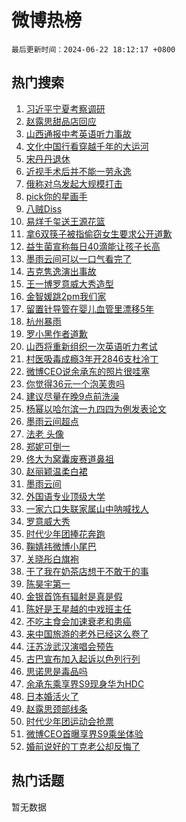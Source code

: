# 微博热榜

`最后更新时间：2024-06-22 18:12:17 +0800`

## 热门搜索

1. [习近平宁夏考察调研](https://m.weibo.cn/search?containerid=100103type%3D1%26t%3D10%26q%3D%23%E4%B9%A0%E8%BF%91%E5%B9%B3%E5%AE%81%E5%A4%8F%E8%80%83%E5%AF%9F%E8%B0%83%E7%A0%94%23&stream_entry_id=51&isnewpage=1&extparam=seat%3D1%26filter_type%3Drealtimehot%26stream_entry_id%3D51%26pos%3D0%26c_type%3D51%26q%3D%2523%25E4%25B9%25A0%25E8%25BF%2591%25E5%25B9%25B3%25E5%25AE%2581%25E5%25A4%258F%25E8%2580%2583%25E5%25AF%259F%25E8%25B0%2583%25E7%25A0%2594%2523%26cate%3D10103%26dgr%3D0%26display_time%3D1719051136%26pre_seqid%3D1719051136450011227222)
1. [赵露思甜品店回应](https://m.weibo.cn/search?containerid=100103type%3D1%26t%3D10%26q%3D%23%E8%B5%B5%E9%9C%B2%E6%80%9D%E7%94%9C%E5%93%81%E5%BA%97%E5%9B%9E%E5%BA%94%23&stream_entry_id=31&isnewpage=1&extparam=seat%3D1%26realpos%3D1%26lcate%3D5001%26stream_entry_id%3D31%26band_rank%3D1%26q%3D%2523%25E8%25B5%25B5%25E9%259C%25B2%25E6%2580%259D%25E7%2594%259C%25E5%2593%2581%25E5%25BA%2597%25E5%259B%259E%25E5%25BA%2594%2523%26dgr%3D0%26filter_type%3Drealtimehot%26pos%3D0%26flag%3D2%26cate%3D5001%26c_type%3D31%26display_time%3D1719051136%26pre_seqid%3D1719051136450011227222)
1. [山西通报中考英语听力事故](https://m.weibo.cn/search?containerid=100103type%3D1%26t%3D10%26q%3D%23%E5%B1%B1%E8%A5%BF%E9%80%9A%E6%8A%A5%E4%B8%AD%E8%80%83%E8%8B%B1%E8%AF%AD%E5%90%AC%E5%8A%9B%E4%BA%8B%E6%95%85%23&stream_entry_id=31&isnewpage=1&extparam=seat%3D1%26realpos%3D2%26lcate%3D5001%26stream_entry_id%3D31%26band_rank%3D2%26q%3D%2523%25E5%25B1%25B1%25E8%25A5%25BF%25E9%2580%259A%25E6%258A%25A5%25E4%25B8%25AD%25E8%2580%2583%25E8%258B%25B1%25E8%25AF%25AD%25E5%2590%25AC%25E5%258A%259B%25E4%25BA%258B%25E6%2595%2585%2523%26dgr%3D0%26filter_type%3Drealtimehot%26pos%3D1%26flag%3D1%26cate%3D5001%26c_type%3D31%26display_time%3D1719051136%26pre_seqid%3D1719051136450011227222)
1. [文化中国行看穿越千年的大运河](https://m.weibo.cn/search?containerid=100103type%3D1%26t%3D10%26q%3D%23%E6%96%87%E5%8C%96%E4%B8%AD%E5%9B%BD%E8%A1%8C%E7%9C%8B%E7%A9%BF%E8%B6%8A%E5%8D%83%E5%B9%B4%E7%9A%84%E5%A4%A7%E8%BF%90%E6%B2%B3%23&stream_entry_id=31&isnewpage=1&extparam=seat%3D1%26realpos%3D3%26lcate%3D5001%26stream_entry_id%3D31%26band_rank%3D3%26q%3D%2523%25E6%2596%2587%25E5%258C%2596%25E4%25B8%25AD%25E5%259B%25BD%25E8%25A1%258C%25E7%259C%258B%25E7%25A9%25BF%25E8%25B6%258A%25E5%258D%2583%25E5%25B9%25B4%25E7%259A%2584%25E5%25A4%25A7%25E8%25BF%2590%25E6%25B2%25B3%2523%26dgr%3D0%26filter_type%3Drealtimehot%26pos%3D2%26flag%3D0%26cate%3D5001%26c_type%3D31%26display_time%3D1719051136%26pre_seqid%3D1719051136450011227222)
1. [宋丹丹退休](https://m.weibo.cn/search?containerid=100103type%3D1%26t%3D10%26q%3D%E5%AE%8B%E4%B8%B9%E4%B8%B9%E9%80%80%E4%BC%91&stream_entry_id=31&isnewpage=1&extparam=seat%3D1%26realpos%3D4%26lcate%3D5001%26stream_entry_id%3D31%26band_rank%3D4%26q%3D%25E5%25AE%258B%25E4%25B8%25B9%25E4%25B8%25B9%25E9%2580%2580%25E4%25BC%2591%26dgr%3D0%26filter_type%3Drealtimehot%26pos%3D3%26flag%3D1%26cate%3D5001%26c_type%3D31%26display_time%3D1719051136%26pre_seqid%3D1719051136450011227222)
1. [近视手术后并不能一劳永逸](https://m.weibo.cn/search?containerid=100103type%3D1%26t%3D10%26q%3D%23%E8%BF%91%E8%A7%86%E6%89%8B%E6%9C%AF%E5%90%8E%E5%B9%B6%E4%B8%8D%E8%83%BD%E4%B8%80%E5%8A%B3%E6%B0%B8%E9%80%B8%23&stream_entry_id=31&isnewpage=1&extparam=seat%3D1%26realpos%3D5%26lcate%3D5001%26stream_entry_id%3D31%26band_rank%3D5%26q%3D%2523%25E8%25BF%2591%25E8%25A7%2586%25E6%2589%258B%25E6%259C%25AF%25E5%2590%258E%25E5%25B9%25B6%25E4%25B8%258D%25E8%2583%25BD%25E4%25B8%2580%25E5%258A%25B3%25E6%25B0%25B8%25E9%2580%25B8%2523%26dgr%3D0%26filter_type%3Drealtimehot%26pos%3D4%26flag%3D0%26cate%3D5001%26c_type%3D31%26display_time%3D1719051136%26pre_seqid%3D1719051136450011227222)
1. [俄称对乌发起大规模打击](https://m.weibo.cn/search?containerid=100103type%3D1%26t%3D10%26q%3D%23%E4%BF%84%E7%A7%B0%E5%AF%B9%E4%B9%8C%E5%8F%91%E8%B5%B7%E5%A4%A7%E8%A7%84%E6%A8%A1%E6%89%93%E5%87%BB%23&stream_entry_id=31&isnewpage=1&extparam=seat%3D1%26realpos%3D6%26lcate%3D5001%26stream_entry_id%3D31%26band_rank%3D6%26q%3D%2523%25E4%25BF%2584%25E7%25A7%25B0%25E5%25AF%25B9%25E4%25B9%258C%25E5%258F%2591%25E8%25B5%25B7%25E5%25A4%25A7%25E8%25A7%2584%25E6%25A8%25A1%25E6%2589%2593%25E5%2587%25BB%2523%26dgr%3D0%26filter_type%3Drealtimehot%26pos%3D5%26flag%3D1%26cate%3D5001%26c_type%3D31%26display_time%3D1719051136%26pre_seqid%3D1719051136450011227222)
1. [pick你的星画手](https://m.weibo.cn/search?containerid=100103type%3D1%26t%3D10%26q%3D%23pick%E4%BD%A0%E7%9A%84%E6%98%9F%E7%94%BB%E6%89%8B%23&stream_entry_id=31&isnewpage=1&extparam=seat%3D1%26lcate%3D5001%26stream_entry_id%3D31%26band_rank%3D7%26q%3D%2523pick%25E4%25BD%25A0%25E7%259A%2584%25E6%2598%259F%25E7%2594%25BB%25E6%2589%258B%2523%26is_ad_pos%3D1%26dgr%3D0%26adid%3D243021%26filter_type%3Drealtimehot%26pos%3D6%26cate%3D5001%26c_type%3D31%26display_time%3D1719051136%26pre_seqid%3D1719051136450011227222)
1. [八贼Diss](https://m.weibo.cn/search?containerid=100103type%3D1%26t%3D10%26q%3D%E5%85%AB%E8%B4%BCDiss&stream_entry_id=31&isnewpage=1&extparam=seat%3D1%26realpos%3D7%26lcate%3D5001%26stream_entry_id%3D31%26band_rank%3D7%26q%3D%25E5%2585%25AB%25E8%25B4%25BCDiss%26dgr%3D0%26filter_type%3Drealtimehot%26pos%3D7%26flag%3D1%26cate%3D5001%26c_type%3D31%26display_time%3D1719051136%26pre_seqid%3D1719051136450011227222)
1. [易烊千玺送王源花篮](https://m.weibo.cn/search?containerid=100103type%3D1%26t%3D10%26q%3D%E6%98%93%E7%83%8A%E5%8D%83%E7%8E%BA%E9%80%81%E7%8E%8B%E6%BA%90%E8%8A%B1%E7%AF%AE&stream_entry_id=31&isnewpage=1&extparam=seat%3D1%26realpos%3D8%26lcate%3D5001%26stream_entry_id%3D31%26band_rank%3D8%26q%3D%25E6%2598%2593%25E7%2583%258A%25E5%258D%2583%25E7%258E%25BA%25E9%2580%2581%25E7%258E%258B%25E6%25BA%2590%25E8%258A%25B1%25E7%25AF%25AE%26dgr%3D0%26filter_type%3Drealtimehot%26pos%3D8%26flag%3D1%26cate%3D5001%26c_type%3D31%26display_time%3D1719051136%26pre_seqid%3D1719051136450011227222)
1. [拿6双筷子被指偷窃女生要求公开道歉](https://m.weibo.cn/search?containerid=100103type%3D1%26t%3D10%26q%3D%23%E6%8B%BF6%E5%8F%8C%E7%AD%B7%E5%AD%90%E8%A2%AB%E6%8C%87%E5%81%B7%E7%AA%83%E5%A5%B3%E7%94%9F%E8%A6%81%E6%B1%82%E5%85%AC%E5%BC%80%E9%81%93%E6%AD%89%23&stream_entry_id=31&isnewpage=1&extparam=seat%3D1%26realpos%3D9%26lcate%3D5001%26stream_entry_id%3D31%26band_rank%3D9%26q%3D%2523%25E6%258B%25BF6%25E5%258F%258C%25E7%25AD%25B7%25E5%25AD%2590%25E8%25A2%25AB%25E6%258C%2587%25E5%2581%25B7%25E7%25AA%2583%25E5%25A5%25B3%25E7%2594%259F%25E8%25A6%2581%25E6%25B1%2582%25E5%2585%25AC%25E5%25BC%2580%25E9%2581%2593%25E6%25AD%2589%2523%26dgr%3D0%26filter_type%3Drealtimehot%26pos%3D9%26flag%3D1%26cate%3D5001%26c_type%3D31%26display_time%3D1719051136%26pre_seqid%3D1719051136450011227222)
1. [益生菌宣称每日40滴能让孩子长高](https://m.weibo.cn/search?containerid=100103type%3D1%26t%3D10%26q%3D%23%E7%9B%8A%E7%94%9F%E8%8F%8C%E5%AE%A3%E7%A7%B0%E6%AF%8F%E6%97%A540%E6%BB%B4%E8%83%BD%E8%AE%A9%E5%AD%A9%E5%AD%90%E9%95%BF%E9%AB%98%23&stream_entry_id=31&isnewpage=1&extparam=seat%3D1%26realpos%3D10%26lcate%3D5001%26stream_entry_id%3D31%26band_rank%3D10%26q%3D%2523%25E7%259B%258A%25E7%2594%259F%25E8%258F%258C%25E5%25AE%25A3%25E7%25A7%25B0%25E6%25AF%258F%25E6%2597%25A540%25E6%25BB%25B4%25E8%2583%25BD%25E8%25AE%25A9%25E5%25AD%25A9%25E5%25AD%2590%25E9%2595%25BF%25E9%25AB%2598%2523%26dgr%3D0%26filter_type%3Drealtimehot%26pos%3D10%26flag%3D1%26cate%3D5001%26c_type%3D31%26display_time%3D1719051136%26pre_seqid%3D1719051136450011227222)
1. [墨雨云间可以一口气看完了](https://m.weibo.cn/search?containerid=100103type%3D1%26t%3D10%26q%3D%23%E5%A2%A8%E9%9B%A8%E4%BA%91%E9%97%B4%E5%8F%AF%E4%BB%A5%E4%B8%80%E5%8F%A3%E6%B0%94%E7%9C%8B%E5%AE%8C%E4%BA%86%23&stream_entry_id=31&isnewpage=1&extparam=seat%3D1%26realpos%3D11%26lcate%3D5001%26stream_entry_id%3D31%26band_rank%3D11%26q%3D%2523%25E5%25A2%25A8%25E9%259B%25A8%25E4%25BA%2591%25E9%2597%25B4%25E5%258F%25AF%25E4%25BB%25A5%25E4%25B8%2580%25E5%258F%25A3%25E6%25B0%2594%25E7%259C%258B%25E5%25AE%258C%25E4%25BA%2586%2523%26dgr%3D0%26filter_type%3Drealtimehot%26pos%3D11%26flag%3D1%26cate%3D5001%26c_type%3D31%26display_time%3D1719051136%26pre_seqid%3D1719051136450011227222)
1. [吉克隽逸演出事故](https://m.weibo.cn/search?containerid=100103type%3D1%26t%3D10%26q%3D%23%E5%90%89%E5%85%8B%E9%9A%BD%E9%80%B8%E6%BC%94%E5%87%BA%E4%BA%8B%E6%95%85%23&stream_entry_id=31&isnewpage=1&extparam=seat%3D1%26realpos%3D12%26lcate%3D5001%26stream_entry_id%3D31%26band_rank%3D12%26q%3D%2523%25E5%2590%2589%25E5%2585%258B%25E9%259A%25BD%25E9%2580%25B8%25E6%25BC%2594%25E5%2587%25BA%25E4%25BA%258B%25E6%2595%2585%2523%26dgr%3D0%26filter_type%3Drealtimehot%26pos%3D12%26flag%3D2%26cate%3D5001%26c_type%3D31%26display_time%3D1719051136%26pre_seqid%3D1719051136450011227222)
1. [王一博罗意威大秀造型](https://m.weibo.cn/search?containerid=100103type%3D1%26t%3D10%26q%3D%E7%8E%8B%E4%B8%80%E5%8D%9A%E7%BD%97%E6%84%8F%E5%A8%81%E5%A4%A7%E7%A7%80%E9%80%A0%E5%9E%8B&stream_entry_id=31&isnewpage=1&extparam=seat%3D1%26realpos%3D13%26lcate%3D5001%26stream_entry_id%3D31%26band_rank%3D13%26q%3D%25E7%258E%258B%25E4%25B8%2580%25E5%258D%259A%25E7%25BD%2597%25E6%2584%258F%25E5%25A8%2581%25E5%25A4%25A7%25E7%25A7%2580%25E9%2580%25A0%25E5%259E%258B%26dgr%3D0%26filter_type%3Drealtimehot%26pos%3D13%26flag%3D1%26cate%3D5001%26c_type%3D31%26display_time%3D1719051136%26pre_seqid%3D1719051136450011227222)
1. [金智媛跳2pm我们家](https://m.weibo.cn/search?containerid=100103type%3D1%26t%3D10%26q%3D%23%E9%87%91%E6%99%BA%E5%AA%9B%E8%B7%B32pm%E6%88%91%E4%BB%AC%E5%AE%B6%23&stream_entry_id=31&isnewpage=1&extparam=seat%3D1%26realpos%3D14%26lcate%3D5001%26stream_entry_id%3D31%26band_rank%3D14%26q%3D%2523%25E9%2587%2591%25E6%2599%25BA%25E5%25AA%259B%25E8%25B7%25B32pm%25E6%2588%2591%25E4%25BB%25AC%25E5%25AE%25B6%2523%26dgr%3D0%26filter_type%3Drealtimehot%26pos%3D14%26flag%3D1%26cate%3D5001%26c_type%3D31%26display_time%3D1719051136%26pre_seqid%3D1719051136450011227222)
1. [留置针导管在婴儿血管里漂移5年](https://m.weibo.cn/search?containerid=100103type%3D1%26t%3D10%26q%3D%23%E7%95%99%E7%BD%AE%E9%92%88%E5%AF%BC%E7%AE%A1%E5%9C%A8%E5%A9%B4%E5%84%BF%E8%A1%80%E7%AE%A1%E9%87%8C%E6%BC%82%E7%A7%BB5%E5%B9%B4%23&stream_entry_id=31&isnewpage=1&extparam=seat%3D1%26realpos%3D15%26lcate%3D5001%26stream_entry_id%3D31%26band_rank%3D15%26q%3D%2523%25E7%2595%2599%25E7%25BD%25AE%25E9%2592%2588%25E5%25AF%25BC%25E7%25AE%25A1%25E5%259C%25A8%25E5%25A9%25B4%25E5%2584%25BF%25E8%25A1%2580%25E7%25AE%25A1%25E9%2587%258C%25E6%25BC%2582%25E7%25A7%25BB5%25E5%25B9%25B4%2523%26dgr%3D0%26filter_type%3Drealtimehot%26pos%3D15%26flag%3D2%26cate%3D5001%26c_type%3D31%26display_time%3D1719051136%26pre_seqid%3D1719051136450011227222)
1. [杭州暴雨](https://m.weibo.cn/search?containerid=100103type%3D1%26t%3D10%26q%3D%E6%9D%AD%E5%B7%9E%E6%9A%B4%E9%9B%A8&stream_entry_id=31&isnewpage=1&extparam=seat%3D1%26realpos%3D16%26lcate%3D5001%26stream_entry_id%3D31%26band_rank%3D16%26q%3D%25E6%259D%25AD%25E5%25B7%259E%25E6%259A%25B4%25E9%259B%25A8%26dgr%3D0%26filter_type%3Drealtimehot%26pos%3D16%26flag%3D0%26cate%3D5001%26c_type%3D31%26display_time%3D1719051136%26pre_seqid%3D1719051136450011227222)
1. [罗小黑作者道歉](https://m.weibo.cn/search?containerid=100103type%3D1%26t%3D10%26q%3D%23%E7%BD%97%E5%B0%8F%E9%BB%91%E4%BD%9C%E8%80%85%E9%81%93%E6%AD%89%23&stream_entry_id=31&isnewpage=1&extparam=seat%3D1%26realpos%3D17%26lcate%3D5001%26stream_entry_id%3D31%26band_rank%3D17%26q%3D%2523%25E7%25BD%2597%25E5%25B0%258F%25E9%25BB%2591%25E4%25BD%259C%25E8%2580%2585%25E9%2581%2593%25E6%25AD%2589%2523%26dgr%3D0%26filter_type%3Drealtimehot%26pos%3D17%26flag%3D0%26cate%3D5001%26c_type%3D31%26display_time%3D1719051136%26pre_seqid%3D1719051136450011227222)
1. [山西将重新组织一次英语听力考试](https://m.weibo.cn/search?containerid=100103type%3D1%26t%3D10%26q%3D%23%E5%B1%B1%E8%A5%BF%E5%B0%86%E9%87%8D%E6%96%B0%E7%BB%84%E7%BB%87%E4%B8%80%E6%AC%A1%E8%8B%B1%E8%AF%AD%E5%90%AC%E5%8A%9B%E8%80%83%E8%AF%95%23&stream_entry_id=31&isnewpage=1&extparam=seat%3D1%26realpos%3D18%26lcate%3D5001%26stream_entry_id%3D31%26band_rank%3D18%26q%3D%2523%25E5%25B1%25B1%25E8%25A5%25BF%25E5%25B0%2586%25E9%2587%258D%25E6%2596%25B0%25E7%25BB%2584%25E7%25BB%2587%25E4%25B8%2580%25E6%25AC%25A1%25E8%258B%25B1%25E8%25AF%25AD%25E5%2590%25AC%25E5%258A%259B%25E8%2580%2583%25E8%25AF%2595%2523%26dgr%3D0%26filter_type%3Drealtimehot%26pos%3D18%26flag%3D1%26cate%3D5001%26c_type%3D31%26display_time%3D1719051136%26pre_seqid%3D1719051136450011227222)
1. [村医吸毒成瘾3年开2846支杜冷丁](https://m.weibo.cn/search?containerid=100103type%3D1%26t%3D10%26q%3D%23%E6%9D%91%E5%8C%BB%E5%90%B8%E6%AF%92%E6%88%90%E7%98%BE3%E5%B9%B4%E5%BC%802846%E6%94%AF%E6%9D%9C%E5%86%B7%E4%B8%81%23&stream_entry_id=31&isnewpage=1&extparam=seat%3D1%26realpos%3D19%26lcate%3D5001%26stream_entry_id%3D31%26band_rank%3D19%26q%3D%2523%25E6%259D%2591%25E5%258C%25BB%25E5%2590%25B8%25E6%25AF%2592%25E6%2588%2590%25E7%2598%25BE3%25E5%25B9%25B4%25E5%25BC%25802846%25E6%2594%25AF%25E6%259D%259C%25E5%2586%25B7%25E4%25B8%2581%2523%26dgr%3D0%26filter_type%3Drealtimehot%26pos%3D19%26flag%3D0%26cate%3D5001%26c_type%3D31%26display_time%3D1719051136%26pre_seqid%3D1719051136450011227222)
1. [微博CEO说余承东的照片很哇塞](https://m.weibo.cn/search?containerid=100103type%3D1%26t%3D10%26q%3D%23%E5%BE%AE%E5%8D%9ACEO%E8%AF%B4%E4%BD%99%E6%89%BF%E4%B8%9C%E7%9A%84%E7%85%A7%E7%89%87%E5%BE%88%E5%93%87%E5%A1%9E%23&stream_entry_id=31&isnewpage=1&extparam=seat%3D1%26realpos%3D20%26lcate%3D5001%26stream_entry_id%3D31%26band_rank%3D20%26q%3D%2523%25E5%25BE%25AE%25E5%258D%259ACEO%25E8%25AF%25B4%25E4%25BD%2599%25E6%2589%25BF%25E4%25B8%259C%25E7%259A%2584%25E7%2585%25A7%25E7%2589%2587%25E5%25BE%2588%25E5%2593%2587%25E5%25A1%259E%2523%26dgr%3D0%26filter_type%3Drealtimehot%26pos%3D20%26flag%3D1%26cate%3D5001%26c_type%3D31%26display_time%3D1719051136%26pre_seqid%3D1719051136450011227222)
1. [你觉得36元一个泡芙贵吗](https://m.weibo.cn/search?containerid=100103type%3D1%26t%3D10%26q%3D%23%E4%BD%A0%E8%A7%89%E5%BE%9736%E5%85%83%E4%B8%80%E4%B8%AA%E6%B3%A1%E8%8A%99%E8%B4%B5%E5%90%97%23&stream_entry_id=31&isnewpage=1&extparam=seat%3D1%26realpos%3D21%26lcate%3D5001%26stream_entry_id%3D31%26band_rank%3D21%26q%3D%2523%25E4%25BD%25A0%25E8%25A7%2589%25E5%25BE%259736%25E5%2585%2583%25E4%25B8%2580%25E4%25B8%25AA%25E6%25B3%25A1%25E8%258A%2599%25E8%25B4%25B5%25E5%2590%2597%2523%26dgr%3D0%26filter_type%3Drealtimehot%26pos%3D21%26flag%3D1%26cate%3D5001%26c_type%3D31%26display_time%3D1719051136%26pre_seqid%3D1719051136450011227222)
1. [建议尽量在晚9点前洗澡](https://m.weibo.cn/search?containerid=100103type%3D1%26t%3D10%26q%3D%23%E5%BB%BA%E8%AE%AE%E5%B0%BD%E9%87%8F%E5%9C%A8%E6%99%9A9%E7%82%B9%E5%89%8D%E6%B4%97%E6%BE%A1%23&stream_entry_id=31&isnewpage=1&extparam=seat%3D1%26realpos%3D22%26lcate%3D5001%26stream_entry_id%3D31%26band_rank%3D22%26q%3D%2523%25E5%25BB%25BA%25E8%25AE%25AE%25E5%25B0%25BD%25E9%2587%258F%25E5%259C%25A8%25E6%2599%259A9%25E7%2582%25B9%25E5%2589%258D%25E6%25B4%2597%25E6%25BE%25A1%2523%26dgr%3D0%26filter_type%3Drealtimehot%26pos%3D22%26flag%3D2%26cate%3D5001%26c_type%3D31%26display_time%3D1719051136%26pre_seqid%3D1719051136450011227222)
1. [杨幂以哈尔滨一九四四为例发表论文](https://m.weibo.cn/search?containerid=100103type%3D1%26t%3D10%26q%3D%23%E6%9D%A8%E5%B9%82%E4%BB%A5%E5%93%88%E5%B0%94%E6%BB%A8%E4%B8%80%E4%B9%9D%E5%9B%9B%E5%9B%9B%E4%B8%BA%E4%BE%8B%E5%8F%91%E8%A1%A8%E8%AE%BA%E6%96%87%23&stream_entry_id=31&isnewpage=1&extparam=seat%3D1%26realpos%3D23%26lcate%3D5001%26stream_entry_id%3D31%26band_rank%3D23%26q%3D%2523%25E6%259D%25A8%25E5%25B9%2582%25E4%25BB%25A5%25E5%2593%2588%25E5%25B0%2594%25E6%25BB%25A8%25E4%25B8%2580%25E4%25B9%259D%25E5%259B%259B%25E5%259B%259B%25E4%25B8%25BA%25E4%25BE%258B%25E5%258F%2591%25E8%25A1%25A8%25E8%25AE%25BA%25E6%2596%2587%2523%26dgr%3D0%26filter_type%3Drealtimehot%26pos%3D23%26flag%3D1%26cate%3D5001%26c_type%3D31%26display_time%3D1719051136%26pre_seqid%3D1719051136450011227222)
1. [墨雨云间超点](https://m.weibo.cn/search?containerid=100103type%3D1%26t%3D10%26q%3D%E5%A2%A8%E9%9B%A8%E4%BA%91%E9%97%B4%E8%B6%85%E7%82%B9&stream_entry_id=31&isnewpage=1&extparam=seat%3D1%26realpos%3D24%26lcate%3D5001%26stream_entry_id%3D31%26band_rank%3D24%26q%3D%25E5%25A2%25A8%25E9%259B%25A8%25E4%25BA%2591%25E9%2597%25B4%25E8%25B6%2585%25E7%2582%25B9%26dgr%3D0%26filter_type%3Drealtimehot%26pos%3D24%26flag%3D0%26cate%3D5001%26c_type%3D31%26display_time%3D1719051136%26pre_seqid%3D1719051136450011227222)
1. [法老 头像](https://m.weibo.cn/search?containerid=100103type%3D1%26t%3D10%26q%3D%E6%B3%95%E8%80%81+%E5%A4%B4%E5%83%8F&stream_entry_id=31&isnewpage=1&extparam=seat%3D1%26realpos%3D25%26lcate%3D5001%26stream_entry_id%3D31%26band_rank%3D25%26q%3D%25E6%25B3%2595%25E8%2580%2581%2520%25E5%25A4%25B4%25E5%2583%258F%26dgr%3D0%26filter_type%3Drealtimehot%26pos%3D25%26flag%3D1%26cate%3D5001%26c_type%3D31%26display_time%3D1719051136%26pre_seqid%3D1719051136450011227222)
1. [郑妮可倒一](https://m.weibo.cn/search?containerid=100103type%3D1%26t%3D10%26q%3D%23%E9%83%91%E5%A6%AE%E5%8F%AF%E5%80%92%E4%B8%80%23&stream_entry_id=31&isnewpage=1&extparam=seat%3D1%26realpos%3D26%26lcate%3D5001%26stream_entry_id%3D31%26band_rank%3D26%26q%3D%2523%25E9%2583%2591%25E5%25A6%25AE%25E5%258F%25AF%25E5%2580%2592%25E4%25B8%2580%2523%26dgr%3D0%26filter_type%3Drealtimehot%26pos%3D26%26flag%3D1%26cate%3D5001%26c_type%3D31%26display_time%3D1719051136%26pre_seqid%3D1719051136450011227222)
1. [佟大为窝囊废赛道鼻祖](https://m.weibo.cn/search?containerid=100103type%3D1%26t%3D10%26q%3D%23%E4%BD%9F%E5%A4%A7%E4%B8%BA%E7%AA%9D%E5%9B%8A%E5%BA%9F%E8%B5%9B%E9%81%93%E9%BC%BB%E7%A5%96%23&stream_entry_id=31&isnewpage=1&extparam=seat%3D1%26realpos%3D27%26lcate%3D5001%26stream_entry_id%3D31%26band_rank%3D27%26q%3D%2523%25E4%25BD%259F%25E5%25A4%25A7%25E4%25B8%25BA%25E7%25AA%259D%25E5%259B%258A%25E5%25BA%259F%25E8%25B5%259B%25E9%2581%2593%25E9%25BC%25BB%25E7%25A5%2596%2523%26dgr%3D0%26filter_type%3Drealtimehot%26pos%3D27%26flag%3D1%26cate%3D5001%26c_type%3D31%26display_time%3D1719051136%26pre_seqid%3D1719051136450011227222)
1. [赵丽颖温柔白裙](https://m.weibo.cn/search?containerid=100103type%3D1%26t%3D10%26q%3D%23%E8%B5%B5%E4%B8%BD%E9%A2%96%E6%B8%A9%E6%9F%94%E7%99%BD%E8%A3%99%23&stream_entry_id=31&isnewpage=1&extparam=seat%3D1%26realpos%3D28%26lcate%3D5001%26stream_entry_id%3D31%26band_rank%3D28%26q%3D%2523%25E8%25B5%25B5%25E4%25B8%25BD%25E9%25A2%2596%25E6%25B8%25A9%25E6%259F%2594%25E7%2599%25BD%25E8%25A3%2599%2523%26dgr%3D0%26filter_type%3Drealtimehot%26pos%3D28%26flag%3D0%26cate%3D5001%26c_type%3D31%26display_time%3D1719051136%26pre_seqid%3D1719051136450011227222)
1. [墨雨云间](https://m.weibo.cn/search?containerid=100103type%3D1%26t%3D10%26q%3D%E5%A2%A8%E9%9B%A8%E4%BA%91%E9%97%B4&stream_entry_id=31&isnewpage=1&extparam=seat%3D1%26realpos%3D29%26lcate%3D5001%26stream_entry_id%3D31%26band_rank%3D29%26q%3D%25E5%25A2%25A8%25E9%259B%25A8%25E4%25BA%2591%25E9%2597%25B4%26dgr%3D0%26filter_type%3Drealtimehot%26pos%3D29%26flag%3D1%26cate%3D5001%26c_type%3D31%26display_time%3D1719051136%26pre_seqid%3D1719051136450011227222)
1. [外国语专业顶级大学](https://m.weibo.cn/search?containerid=100103type%3D1%26t%3D10%26q%3D%23%E5%A4%96%E5%9B%BD%E8%AF%AD%E4%B8%93%E4%B8%9A%E9%A1%B6%E7%BA%A7%E5%A4%A7%E5%AD%A6%23&stream_entry_id=31&isnewpage=1&extparam=seat%3D1%26realpos%3D30%26lcate%3D5001%26stream_entry_id%3D31%26band_rank%3D30%26q%3D%2523%25E5%25A4%2596%25E5%259B%25BD%25E8%25AF%25AD%25E4%25B8%2593%25E4%25B8%259A%25E9%25A1%25B6%25E7%25BA%25A7%25E5%25A4%25A7%25E5%25AD%25A6%2523%26dgr%3D0%26filter_type%3Drealtimehot%26pos%3D30%26flag%3D1%26cate%3D5001%26c_type%3D31%26display_time%3D1719051136%26pre_seqid%3D1719051136450011227222)
1. [一家六口失联家属山中呐喊找人](https://m.weibo.cn/search?containerid=100103type%3D1%26t%3D10%26q%3D%23%E4%B8%80%E5%AE%B6%E5%85%AD%E5%8F%A3%E5%A4%B1%E8%81%94%E5%AE%B6%E5%B1%9E%E5%B1%B1%E4%B8%AD%E5%91%90%E5%96%8A%E6%89%BE%E4%BA%BA%23&stream_entry_id=31&isnewpage=1&extparam=seat%3D1%26realpos%3D31%26lcate%3D5001%26stream_entry_id%3D31%26band_rank%3D31%26q%3D%2523%25E4%25B8%2580%25E5%25AE%25B6%25E5%2585%25AD%25E5%258F%25A3%25E5%25A4%25B1%25E8%2581%2594%25E5%25AE%25B6%25E5%25B1%259E%25E5%25B1%25B1%25E4%25B8%25AD%25E5%2591%2590%25E5%2596%258A%25E6%2589%25BE%25E4%25BA%25BA%2523%26dgr%3D0%26filter_type%3Drealtimehot%26pos%3D31%26flag%3D0%26cate%3D5001%26c_type%3D31%26display_time%3D1719051136%26pre_seqid%3D1719051136450011227222)
1. [罗意威大秀](https://m.weibo.cn/search?containerid=100103type%3D1%26t%3D10%26q%3D%E7%BD%97%E6%84%8F%E5%A8%81%E5%A4%A7%E7%A7%80&stream_entry_id=31&isnewpage=1&extparam=seat%3D1%26realpos%3D32%26lcate%3D5001%26stream_entry_id%3D31%26band_rank%3D32%26q%3D%25E7%25BD%2597%25E6%2584%258F%25E5%25A8%2581%25E5%25A4%25A7%25E7%25A7%2580%26dgr%3D0%26filter_type%3Drealtimehot%26pos%3D32%26flag%3D1%26cate%3D5001%26c_type%3D31%26display_time%3D1719051136%26pre_seqid%3D1719051136450011227222)
1. [时代少年团捧花奔跑](https://m.weibo.cn/search?containerid=100103type%3D1%26t%3D10%26q%3D%23%E6%97%B6%E4%BB%A3%E5%B0%91%E5%B9%B4%E5%9B%A2%E6%8D%A7%E8%8A%B1%E5%A5%94%E8%B7%91%23&stream_entry_id=31&isnewpage=1&extparam=seat%3D1%26realpos%3D33%26lcate%3D5001%26stream_entry_id%3D31%26band_rank%3D33%26q%3D%2523%25E6%2597%25B6%25E4%25BB%25A3%25E5%25B0%2591%25E5%25B9%25B4%25E5%259B%25A2%25E6%258D%25A7%25E8%258A%25B1%25E5%25A5%2594%25E8%25B7%2591%2523%26dgr%3D0%26filter_type%3Drealtimehot%26pos%3D33%26flag%3D1%26cate%3D5001%26c_type%3D31%26display_time%3D1719051136%26pre_seqid%3D1719051136450011227222)
1. [鞠婧祎微博小尾巴](https://m.weibo.cn/search?containerid=100103type%3D1%26t%3D10%26q%3D%23%E9%9E%A0%E5%A9%A7%E7%A5%8E%E5%BE%AE%E5%8D%9A%E5%B0%8F%E5%B0%BE%E5%B7%B4%23&stream_entry_id=31&isnewpage=1&extparam=seat%3D1%26realpos%3D34%26lcate%3D5001%26stream_entry_id%3D31%26band_rank%3D34%26q%3D%2523%25E9%259E%25A0%25E5%25A9%25A7%25E7%25A5%258E%25E5%25BE%25AE%25E5%258D%259A%25E5%25B0%258F%25E5%25B0%25BE%25E5%25B7%25B4%2523%26dgr%3D0%26filter_type%3Drealtimehot%26pos%3D34%26flag%3D1%26cate%3D5001%26c_type%3D31%26display_time%3D1719051136%26pre_seqid%3D1719051136450011227222)
1. [关晓彤白旗袍](https://m.weibo.cn/search?containerid=100103type%3D1%26t%3D10%26q%3D%23%E5%85%B3%E6%99%93%E5%BD%A4%E7%99%BD%E6%97%97%E8%A2%8D%23&stream_entry_id=31&isnewpage=1&extparam=seat%3D1%26realpos%3D35%26lcate%3D5001%26stream_entry_id%3D31%26band_rank%3D35%26q%3D%2523%25E5%2585%25B3%25E6%2599%2593%25E5%25BD%25A4%25E7%2599%25BD%25E6%2597%2597%25E8%25A2%258D%2523%26dgr%3D0%26filter_type%3Drealtimehot%26pos%3D35%26flag%3D1%26cate%3D5001%26c_type%3D31%26display_time%3D1719051136%26pre_seqid%3D1719051136450011227222)
1. [干了我在奶茶店想干不敢干的事](https://m.weibo.cn/search?containerid=100103type%3D1%26t%3D10%26q%3D%23%E5%B9%B2%E4%BA%86%E6%88%91%E5%9C%A8%E5%A5%B6%E8%8C%B6%E5%BA%97%E6%83%B3%E5%B9%B2%E4%B8%8D%E6%95%A2%E5%B9%B2%E7%9A%84%E4%BA%8B%23&stream_entry_id=31&isnewpage=1&extparam=seat%3D1%26realpos%3D36%26lcate%3D5001%26stream_entry_id%3D31%26band_rank%3D36%26q%3D%2523%25E5%25B9%25B2%25E4%25BA%2586%25E6%2588%2591%25E5%259C%25A8%25E5%25A5%25B6%25E8%258C%25B6%25E5%25BA%2597%25E6%2583%25B3%25E5%25B9%25B2%25E4%25B8%258D%25E6%2595%25A2%25E5%25B9%25B2%25E7%259A%2584%25E4%25BA%258B%2523%26dgr%3D0%26filter_type%3Drealtimehot%26pos%3D36%26flag%3D1%26cate%3D5001%26c_type%3D31%26display_time%3D1719051136%26pre_seqid%3D1719051136450011227222)
1. [陈昊宇第一](https://m.weibo.cn/search?containerid=100103type%3D1%26t%3D10%26q%3D%E9%99%88%E6%98%8A%E5%AE%87%E7%AC%AC%E4%B8%80&stream_entry_id=31&isnewpage=1&extparam=seat%3D1%26realpos%3D37%26lcate%3D5001%26stream_entry_id%3D31%26band_rank%3D37%26q%3D%25E9%2599%2588%25E6%2598%258A%25E5%25AE%2587%25E7%25AC%25AC%25E4%25B8%2580%26dgr%3D0%26filter_type%3Drealtimehot%26pos%3D37%26flag%3D0%26cate%3D5001%26c_type%3D31%26display_time%3D1719051136%26pre_seqid%3D1719051136450011227222)
1. [金银首饰有辐射是真是假](https://m.weibo.cn/search?containerid=100103type%3D1%26t%3D10%26q%3D%23%E9%87%91%E9%93%B6%E9%A6%96%E9%A5%B0%E6%9C%89%E8%BE%90%E5%B0%84%E6%98%AF%E7%9C%9F%E6%98%AF%E5%81%87%23&stream_entry_id=31&isnewpage=1&extparam=seat%3D1%26realpos%3D38%26lcate%3D5001%26stream_entry_id%3D31%26band_rank%3D38%26q%3D%2523%25E9%2587%2591%25E9%2593%25B6%25E9%25A6%2596%25E9%25A5%25B0%25E6%259C%2589%25E8%25BE%2590%25E5%25B0%2584%25E6%2598%25AF%25E7%259C%259F%25E6%2598%25AF%25E5%2581%2587%2523%26dgr%3D0%26filter_type%3Drealtimehot%26pos%3D38%26flag%3D1%26cate%3D5001%26c_type%3D31%26display_time%3D1719051136%26pre_seqid%3D1719051136450011227222)
1. [陈好是王星越的中戏班主任](https://m.weibo.cn/search?containerid=100103type%3D1%26t%3D10%26q%3D%23%E9%99%88%E5%A5%BD%E6%98%AF%E7%8E%8B%E6%98%9F%E8%B6%8A%E7%9A%84%E4%B8%AD%E6%88%8F%E7%8F%AD%E4%B8%BB%E4%BB%BB%23&stream_entry_id=31&isnewpage=1&extparam=seat%3D1%26realpos%3D39%26lcate%3D5001%26stream_entry_id%3D31%26band_rank%3D39%26q%3D%2523%25E9%2599%2588%25E5%25A5%25BD%25E6%2598%25AF%25E7%258E%258B%25E6%2598%259F%25E8%25B6%258A%25E7%259A%2584%25E4%25B8%25AD%25E6%2588%258F%25E7%258F%25AD%25E4%25B8%25BB%25E4%25BB%25BB%2523%26dgr%3D0%26filter_type%3Drealtimehot%26pos%3D39%26flag%3D0%26cate%3D5001%26c_type%3D31%26display_time%3D1719051136%26pre_seqid%3D1719051136450011227222)
1. [不吃主食会加速衰老和患癌](https://m.weibo.cn/search?containerid=100103type%3D1%26t%3D10%26q%3D%23%E4%B8%8D%E5%90%83%E4%B8%BB%E9%A3%9F%E4%BC%9A%E5%8A%A0%E9%80%9F%E8%A1%B0%E8%80%81%E5%92%8C%E6%82%A3%E7%99%8C%23&stream_entry_id=31&isnewpage=1&extparam=seat%3D1%26realpos%3D40%26lcate%3D5001%26stream_entry_id%3D31%26band_rank%3D40%26q%3D%2523%25E4%25B8%258D%25E5%2590%2583%25E4%25B8%25BB%25E9%25A3%259F%25E4%25BC%259A%25E5%258A%25A0%25E9%2580%259F%25E8%25A1%25B0%25E8%2580%2581%25E5%2592%258C%25E6%2582%25A3%25E7%2599%258C%2523%26dgr%3D0%26filter_type%3Drealtimehot%26pos%3D40%26flag%3D1%26cate%3D5001%26c_type%3D31%26display_time%3D1719051136%26pre_seqid%3D1719051136450011227222)
1. [来中国旅游的老外已经这么卷了](https://m.weibo.cn/search?containerid=100103type%3D1%26t%3D10%26q%3D%23%E6%9D%A5%E4%B8%AD%E5%9B%BD%E6%97%85%E6%B8%B8%E7%9A%84%E8%80%81%E5%A4%96%E5%B7%B2%E7%BB%8F%E8%BF%99%E4%B9%88%E5%8D%B7%E4%BA%86%23&stream_entry_id=31&isnewpage=1&extparam=seat%3D1%26realpos%3D41%26lcate%3D5001%26stream_entry_id%3D31%26band_rank%3D41%26q%3D%2523%25E6%259D%25A5%25E4%25B8%25AD%25E5%259B%25BD%25E6%2597%2585%25E6%25B8%25B8%25E7%259A%2584%25E8%2580%2581%25E5%25A4%2596%25E5%25B7%25B2%25E7%25BB%258F%25E8%25BF%2599%25E4%25B9%2588%25E5%258D%25B7%25E4%25BA%2586%2523%26dgr%3D0%26filter_type%3Drealtimehot%26pos%3D41%26flag%3D1%26cate%3D5001%26c_type%3D31%26display_time%3D1719051136%26pre_seqid%3D1719051136450011227222)
1. [汪苏泷武汉演唱会预告](https://m.weibo.cn/search?containerid=100103type%3D1%26t%3D10%26q%3D%23%E6%B1%AA%E8%8B%8F%E6%B3%B7%E6%AD%A6%E6%B1%89%E6%BC%94%E5%94%B1%E4%BC%9A%E9%A2%84%E5%91%8A%23&stream_entry_id=31&isnewpage=1&extparam=seat%3D1%26realpos%3D42%26lcate%3D5001%26stream_entry_id%3D31%26band_rank%3D42%26q%3D%2523%25E6%25B1%25AA%25E8%258B%258F%25E6%25B3%25B7%25E6%25AD%25A6%25E6%25B1%2589%25E6%25BC%2594%25E5%2594%25B1%25E4%25BC%259A%25E9%25A2%2584%25E5%2591%258A%2523%26dgr%3D0%26filter_type%3Drealtimehot%26pos%3D42%26flag%3D1%26cate%3D5001%26c_type%3D31%26display_time%3D1719051136%26pre_seqid%3D1719051136450011227222)
1. [古巴宣布加入起诉以色列行列](https://m.weibo.cn/search?containerid=100103type%3D1%26t%3D10%26q%3D%23%E5%8F%A4%E5%B7%B4%E5%AE%A3%E5%B8%83%E5%8A%A0%E5%85%A5%E8%B5%B7%E8%AF%89%E4%BB%A5%E8%89%B2%E5%88%97%E8%A1%8C%E5%88%97%23&stream_entry_id=31&isnewpage=1&extparam=seat%3D1%26realpos%3D43%26lcate%3D5001%26stream_entry_id%3D31%26band_rank%3D43%26q%3D%2523%25E5%258F%25A4%25E5%25B7%25B4%25E5%25AE%25A3%25E5%25B8%2583%25E5%258A%25A0%25E5%2585%25A5%25E8%25B5%25B7%25E8%25AF%2589%25E4%25BB%25A5%25E8%2589%25B2%25E5%2588%2597%25E8%25A1%258C%25E5%2588%2597%2523%26dgr%3D0%26filter_type%3Drealtimehot%26pos%3D43%26flag%3D0%26cate%3D5001%26c_type%3D31%26display_time%3D1719051136%26pre_seqid%3D1719051136450011227222)
1. [思诺思是毒品吗](https://m.weibo.cn/search?containerid=100103type%3D1%26t%3D10%26q%3D%23%E6%80%9D%E8%AF%BA%E6%80%9D%E6%98%AF%E6%AF%92%E5%93%81%E5%90%97%23&stream_entry_id=31&isnewpage=1&extparam=seat%3D1%26realpos%3D44%26lcate%3D5001%26stream_entry_id%3D31%26band_rank%3D44%26q%3D%2523%25E6%2580%259D%25E8%25AF%25BA%25E6%2580%259D%25E6%2598%25AF%25E6%25AF%2592%25E5%2593%2581%25E5%2590%2597%2523%26dgr%3D0%26filter_type%3Drealtimehot%26pos%3D44%26flag%3D1%26cate%3D5001%26c_type%3D31%26display_time%3D1719051136%26pre_seqid%3D1719051136450011227222)
1. [余承东乘享界S9现身华为HDC](https://m.weibo.cn/search?containerid=100103type%3D1%26t%3D10%26q%3D%23%E4%BD%99%E6%89%BF%E4%B8%9C%E4%B9%98%E4%BA%AB%E7%95%8CS9%E7%8E%B0%E8%BA%AB%E5%8D%8E%E4%B8%BAHDC%23&stream_entry_id=31&isnewpage=1&extparam=seat%3D1%26realpos%3D45%26lcate%3D5001%26stream_entry_id%3D31%26band_rank%3D45%26q%3D%2523%25E4%25BD%2599%25E6%2589%25BF%25E4%25B8%259C%25E4%25B9%2598%25E4%25BA%25AB%25E7%2595%258CS9%25E7%258E%25B0%25E8%25BA%25AB%25E5%258D%258E%25E4%25B8%25BAHDC%2523%26dgr%3D0%26filter_type%3Drealtimehot%26pos%3D45%26flag%3D1%26cate%3D5001%26c_type%3D31%26display_time%3D1719051136%26pre_seqid%3D1719051136450011227222)
1. [日本婚活火了](https://m.weibo.cn/search?containerid=100103type%3D1%26t%3D10%26q%3D%23%E6%97%A5%E6%9C%AC%E5%A9%9A%E6%B4%BB%E7%81%AB%E4%BA%86%23&stream_entry_id=31&isnewpage=1&extparam=seat%3D1%26realpos%3D46%26lcate%3D5001%26stream_entry_id%3D31%26band_rank%3D46%26q%3D%2523%25E6%2597%25A5%25E6%259C%25AC%25E5%25A9%259A%25E6%25B4%25BB%25E7%2581%25AB%25E4%25BA%2586%2523%26dgr%3D0%26filter_type%3Drealtimehot%26pos%3D46%26flag%3D0%26cate%3D5001%26c_type%3D31%26display_time%3D1719051136%26pre_seqid%3D1719051136450011227222)
1. [赵露思颈部线条](https://m.weibo.cn/search?containerid=100103type%3D1%26t%3D10%26q%3D%23%E8%B5%B5%E9%9C%B2%E6%80%9D%E9%A2%88%E9%83%A8%E7%BA%BF%E6%9D%A1%23&stream_entry_id=31&isnewpage=1&extparam=seat%3D1%26realpos%3D47%26lcate%3D5001%26stream_entry_id%3D31%26band_rank%3D47%26q%3D%2523%25E8%25B5%25B5%25E9%259C%25B2%25E6%2580%259D%25E9%25A2%2588%25E9%2583%25A8%25E7%25BA%25BF%25E6%259D%25A1%2523%26dgr%3D0%26filter_type%3Drealtimehot%26pos%3D47%26flag%3D1%26cate%3D5001%26c_type%3D31%26display_time%3D1719051136%26pre_seqid%3D1719051136450011227222)
1. [时代少年团运动会抢票](https://m.weibo.cn/search?containerid=100103type%3D1%26t%3D10%26q%3D%E6%97%B6%E4%BB%A3%E5%B0%91%E5%B9%B4%E5%9B%A2%E8%BF%90%E5%8A%A8%E4%BC%9A%E6%8A%A2%E7%A5%A8&stream_entry_id=31&isnewpage=1&extparam=seat%3D1%26realpos%3D48%26lcate%3D5001%26stream_entry_id%3D31%26band_rank%3D48%26q%3D%25E6%2597%25B6%25E4%25BB%25A3%25E5%25B0%2591%25E5%25B9%25B4%25E5%259B%25A2%25E8%25BF%2590%25E5%258A%25A8%25E4%25BC%259A%25E6%258A%25A2%25E7%25A5%25A8%26dgr%3D0%26filter_type%3Drealtimehot%26pos%3D48%26flag%3D0%26cate%3D5001%26c_type%3D31%26display_time%3D1719051136%26pre_seqid%3D1719051136450011227222)
1. [微博CEO首曝享界S9乘坐体验](https://m.weibo.cn/search?containerid=100103type%3D1%26t%3D10%26q%3D%23%E5%BE%AE%E5%8D%9ACEO%E9%A6%96%E6%9B%9D%E4%BA%AB%E7%95%8CS9%E4%B9%98%E5%9D%90%E4%BD%93%E9%AA%8C%23&stream_entry_id=31&isnewpage=1&extparam=seat%3D1%26realpos%3D49%26lcate%3D5001%26stream_entry_id%3D31%26band_rank%3D49%26q%3D%2523%25E5%25BE%25AE%25E5%258D%259ACEO%25E9%25A6%2596%25E6%259B%259D%25E4%25BA%25AB%25E7%2595%258CS9%25E4%25B9%2598%25E5%259D%2590%25E4%25BD%2593%25E9%25AA%258C%2523%26dgr%3D0%26filter_type%3Drealtimehot%26pos%3D49%26flag%3D1%26cate%3D5001%26c_type%3D31%26display_time%3D1719051136%26pre_seqid%3D1719051136450011227222)
1. [婚前说好的丁克老公却反悔了](https://m.weibo.cn/search?containerid=100103type%3D1%26t%3D10%26q%3D%23%E5%A9%9A%E5%89%8D%E8%AF%B4%E5%A5%BD%E7%9A%84%E4%B8%81%E5%85%8B%E8%80%81%E5%85%AC%E5%8D%B4%E5%8F%8D%E6%82%94%E4%BA%86%23&stream_entry_id=31&isnewpage=1&extparam=seat%3D1%26realpos%3D50%26lcate%3D5001%26stream_entry_id%3D31%26band_rank%3D50%26q%3D%2523%25E5%25A9%259A%25E5%2589%258D%25E8%25AF%25B4%25E5%25A5%25BD%25E7%259A%2584%25E4%25B8%2581%25E5%2585%258B%25E8%2580%2581%25E5%2585%25AC%25E5%258D%25B4%25E5%258F%258D%25E6%2582%2594%25E4%25BA%2586%2523%26dgr%3D0%26filter_type%3Drealtimehot%26pos%3D50%26flag%3D0%26cate%3D5001%26c_type%3D31%26display_time%3D1719051136%26pre_seqid%3D1719051136450011227222)

## 热门话题

暂无数据
